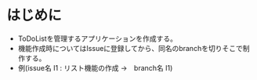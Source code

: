 # はじめに
* ToDoListを管理するアプリケーションを作成する。
* 機能作成時についてはIssueに登録してから、同名のbranchを切りそこで制作する。
* 例(issue名 I1 : リスト機能の作成 →　branch名 I1)
